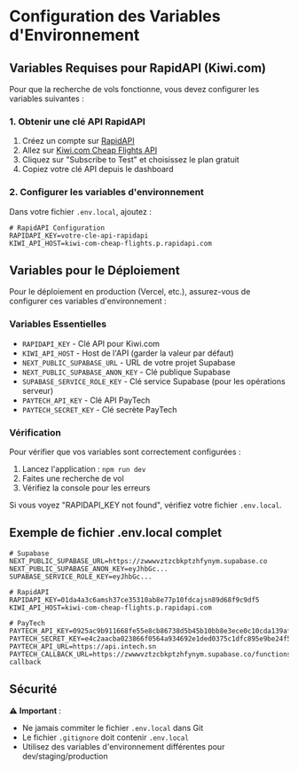 # Configuration des Variables d'Environnement

## Variables Requises pour RapidAPI (Kiwi.com)

Pour que la recherche de vols fonctionne, vous devez configurer les variables suivantes :

### 1. Obtenir une clé API RapidAPI

1. Créez un compte sur [RapidAPI](https://rapidapi.com/)
2. Allez sur [Kiwi.com Cheap Flights API](https://rapidapi.com/david-astray-david-astray-default/api/kiwi-com-cheap-flights)
3. Cliquez sur "Subscribe to Test" et choisissez le plan gratuit
4. Copiez votre clé API depuis le dashboard

### 2. Configurer les variables d'environnement

Dans votre fichier `.env.local`, ajoutez :

```env
# RapidAPI Configuration
RAPIDAPI_KEY=votre-cle-api-rapidapi
KIWI_API_HOST=kiwi-com-cheap-flights.p.rapidapi.com
```

## Variables pour le Déploiement

Pour le déploiement en production (Vercel, etc.), assurez-vous de configurer ces variables d'environnement :

### Variables Essentielles
- `RAPIDAPI_KEY` - Clé API pour Kiwi.com
- `KIWI_API_HOST` - Host de l'API (garder la valeur par défaut)
- `NEXT_PUBLIC_SUPABASE_URL` - URL de votre projet Supabase
- `NEXT_PUBLIC_SUPABASE_ANON_KEY` - Clé publique Supabase
- `SUPABASE_SERVICE_ROLE_KEY` - Clé service Supabase (pour les opérations serveur)
- `PAYTECH_API_KEY` - Clé API PayTech
- `PAYTECH_SECRET_KEY` - Clé secrète PayTech

### Vérification

Pour vérifier que vos variables sont correctement configurées :

1. Lancez l'application : `npm run dev`
2. Faites une recherche de vol
3. Vérifiez la console pour les erreurs

Si vous voyez "RAPIDAPI_KEY not found", vérifiez votre fichier `.env.local`.

## Exemple de fichier .env.local complet

```env
# Supabase
NEXT_PUBLIC_SUPABASE_URL=https://zwwwvztzcbkptzhfynym.supabase.co
NEXT_PUBLIC_SUPABASE_ANON_KEY=eyJhbGc...
SUPABASE_SERVICE_ROLE_KEY=eyJhbGc...

# RapidAPI
RAPIDAPI_KEY=01da4a3c6amsh37ce35310ab8e77p10fdcajsn89d68f9c9df5
KIWI_API_HOST=kiwi-com-cheap-flights.p.rapidapi.com

# PayTech
PAYTECH_API_KEY=0925ac9b911668fe55e8cb86738d5b45b10bb8e3ece0c10cda139af86230ff22
PAYTECH_SECRET_KEY=e4c2aacba023866f0564a934692e1ded0375c1dfc895e9be24f55c339eeb08f8
PAYTECH_API_URL=https://api.intech.sn
PAYTECH_CALLBACK_URL=https://zwwwvztzcbkptzhfynym.supabase.co/functions/v1/paytech-callback
```

## Sécurité

⚠️ **Important** : 
- Ne jamais commiter le fichier `.env.local` dans Git
- Le fichier `.gitignore` doit contenir `.env.local`
- Utilisez des variables d'environnement différentes pour dev/staging/production